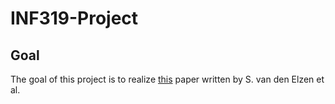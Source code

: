 # INF319-Project

## Goal
The goal of this project is to realize [this]() paper written by S. van den Elzen et al. 
